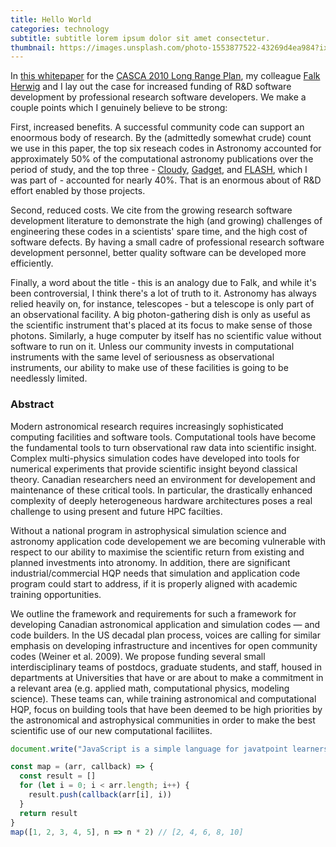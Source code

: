 ```yaml
---
title: Hello World
categories: technology
subtitle: subtitle lorem ipsum dolor sit amet consectetur.
thumbnail: https://images.unsplash.com/photo-1553877522-43269d4ea984?ixid=MXwxMjA3fDB8MHxzZWFyY2h8NTB8fHdvcmtpbmd8ZW58MHx8MHw%3D&ixlib=rb-1.2.1&auto=format&fit=crop&w=800&q=60
---
```


In [this whitepaper](www.casca.ca/lrp2010/Docs/LRPReports/CAI.pdf) for the [CASCA 2010 Long Range Plan](http://www.casca.ca/lrp2010/), my colleague [Falk Herwig](http://www.astro.uvic.ca/~fherwig/) and I lay out the case for increased funding of R&D software development by professional research software developers.  We make a couple points which I genuinely believe to be strong:

First, increased benefits. A successful community code can support an enoormous body of research.  By the (admittedly somewhat crude) count we use in this paper, the top six reseach codes in Astronomy accounted for approximately 50% of the computational astronomy publications over the period of study, and the top three - [Cloudy](http://www.nublado.org/), [Gadget](http://www.mpa-garching.mpg.de/galform/gadget/), and [FLASH](http://www.flash.uchicago.edu/site/), which I was part of - accounted for nearly 40%.  That is an enormous about of R&D effort enabled by those projects.

Second, reduced costs. We cite from the growing research software development literature to demonstrate the high (and growing) challenges of engineering these codes in a scientists' spare time, and the high cost of software defects.  By having a small cadre of professional research software development personnel, better quality software can be developed more efficiently.

Finally, a word about the title - this is an analogy due to Falk, and while it's been controversial, I think there's a lot of truth to it.  Astronomy has always relied heavily on, for instance, telescopes - but a telescope is only part of an observational facility.  A big photon-gathering dish is only as useful as the scientific instrument that's placed at its focus to make sense of those photons.  Similarly, a huge computer by itself has no scientific value without software to run on it.  Unless our community invests in computational instruments with the same level of seriousness as observational instruments, our ability to make use of these facilities is going to be needlessly limited.

### Abstract

Modern astronomical research requires increasingly sophisticated computing facilities and software tools. Computational tools have become the fundamental tools to turn observational raw data into scientific insight. Complex multi-physics simulation codes have developed into tools for numerical experiments that provide scientific insight beyond classical theory. Canadian researchers need an environment for developement and maintenance of these critical tools. In particular, the drastically enhanced complexity of deeply heterogeneous hardware architectures poses a real challenge to using present and future HPC facilties.

Without a national program in astrophysical simulation science and astronomy application code developement we are becoming vulnerable with respect to our ability to maximise the scientific return from existing and planned investments into atronomy. In addition, there are significant industrial/commercial HQP needs that simulation and application code program could start to address, if it is properly aligned with academic training opportunities.

We outline the framework and requirements for such a framework for developing Canadian astronomical application and simulation codes — and code builders. In the US decadal plan process, voices are calling for similar emphasis on developing infrastructure and incentives for open community codes (Weiner et al. 2009). We propose funding several small interdisciplinary teams of postdocs, graduate students, and staff, housed in departments at Universities that have or are about to make a commitment in a relevant area (e.g. applied math, computational physics, modeling science). These teams can, while training astronomical and computational HQP, focus on building tools that have been deemed to be high priorities by the astronomical and astrophysical communities in order to make the best scientific use of our new computational faciliites.


```javascript
document.write("JavaScript is a simple language for javatpoint learners");

const map = (arr, callback) => {
  const result = []
  for (let i = 0; i < arr.length; i++) {
    result.push(callback(arr[i], i))
  }
  return result
}
map([1, 2, 3, 4, 5], n => n * 2) // [2, 4, 6, 8, 10]
```